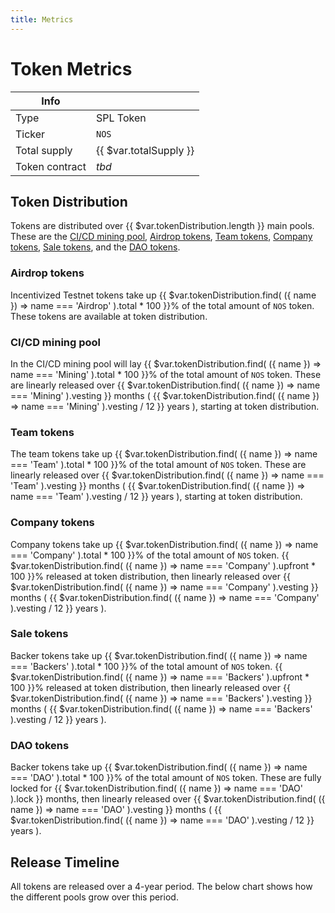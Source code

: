 ```yaml
---
title: Metrics
---
```


# Token Metrics

|Info||
| --- | --- |
| Type | SPL Token |
| Ticker | `NOS` |
| Total supply | {{ $var.totalSupply }} |
| Token contract | *tbd* |

## Token Distribution

Tokens are distributed over {{ $var.tokenDistribution.length }} main pools. 
These are the 
[CI/CD mining pool](#ci-cd-mining-pool),
[Airdrop tokens](#airdrop-tokens),
[Team tokens](#team-tokens), 
[Company tokens](#company-tokens), 
[Sale tokens](#sale-tokens), and the
[DAO tokens](#dao-tokens).

<TokenDistribution/>

### Airdrop tokens

Incentivized Testnet tokens take up 
{{ $var.tokenDistribution.find( ({ name }) => name === 'Airdrop' ).total * 100 }}% 
of the total amount of `NOS` token.
These tokens are available at token distribution.

### CI/CD mining pool

In the CI/CD mining pool will lay 
{{ $var.tokenDistribution.find( ({ name }) => name === 'Mining' ).total * 100 }}% 
of the total amount of `NOS` token.
These are linearly released over
{{ $var.tokenDistribution.find( ({ name }) => name === 'Mining' ).vesting }}
months (
{{ $var.tokenDistribution.find( ({ name }) => name === 'Mining' ).vesting / 12 }} years
), starting at token distribution.

### Team tokens

The team tokens take up 
{{ $var.tokenDistribution.find( ({ name }) => name === 'Team' ).total * 100 }}% 
of the total amount of `NOS` token.
These are linearly released over
{{ $var.tokenDistribution.find( ({ name }) => name === 'Team' ).vesting }}
months (
{{ $var.tokenDistribution.find( ({ name }) => name === 'Team' ).vesting / 12 }} years
), starting at token distribution.

### Company tokens

Company tokens take up 
{{ $var.tokenDistribution.find( ({ name }) => name === 'Company' ).total * 100 }}%
of the total amount of `NOS` token.
{{ $var.tokenDistribution.find( ({ name }) => name === 'Company' ).upfront * 100 }}%
released at token distribution, then linearly released over
{{ $var.tokenDistribution.find( ({ name }) => name === 'Company' ).vesting }}
months (
{{ $var.tokenDistribution.find( ({ name }) => name === 'Company' ).vesting / 12 }} 
years ).

### Sale tokens

Backer tokens take up 
{{ $var.tokenDistribution.find( ({ name }) => name === 'Backers' ).total * 100 }}%
of the total amount of `NOS` token.
{{ $var.tokenDistribution.find( ({ name }) => name === 'Backers' ).upfront * 100 }}%
released at token distribution, then linearly released over
{{ $var.tokenDistribution.find( ({ name }) => name === 'Backers' ).vesting }}
months (
{{ $var.tokenDistribution.find( ({ name }) => name === 'Backers' ).vesting / 12 }}
years ).

### DAO tokens

Backer tokens take up 
{{ $var.tokenDistribution.find( ({ name }) => name === 'DAO' ).total * 100 }}% 
of the total amount of `NOS` token.
These are fully locked for 
{{ $var.tokenDistribution.find( ({ name }) => name === 'DAO' ).lock }}
months, then linearly released over
{{ $var.tokenDistribution.find( ({ name }) => name === 'DAO' ).vesting }}
months (
{{ $var.tokenDistribution.find( ({ name }) => name === 'DAO' ).vesting / 12 }}
years ).

## Release Timeline

All tokens are released over a 4-year period. 
The below chart shows how the different pools grow over this period.

<ReleaseTimeline/>
